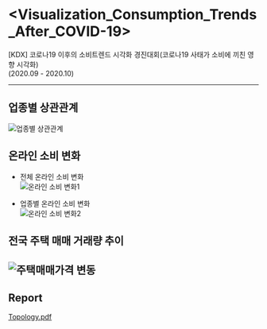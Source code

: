 # <Visualization_Consumption_Trends_After_COVID-19>
[KDX] 코로나19 이후의 소비트렌드 시각화 경진대회(코로나19 사태가 소비에 끼친 영향 시각화)  
(2020.09 - 2020.10)

---
## 업종별 상관관계
![업종별 상관관계](https://user-images.githubusercontent.com/80561963/125286745-1b067500-e357-11eb-97a6-c05b9968d36d.JPG)

## 온라인 소비 변화
- 전체 온라인 소비 변화  
![온라인 소비 변화1](https://user-images.githubusercontent.com/80561963/125286766-2194ec80-e357-11eb-922e-b7c502d65f79.JPG)  

- 업종별 온라인 소비 변화  
![온라인 소비 변화2](https://user-images.githubusercontent.com/80561963/125286811-2f4a7200-e357-11eb-99f2-b3c44f2ca76a.JPG)
## 전국 주택 매매 거래량 추이
![주택매매가격 변동](https://user-images.githubusercontent.com/80561963/125286864-3bceca80-e357-11eb-885b-03d3c45154f8.gif)
---
## Report
[Topology.pdf](https://github.com/colin9597/Algorithm_Study/files/6801299/Topology.pdf)
